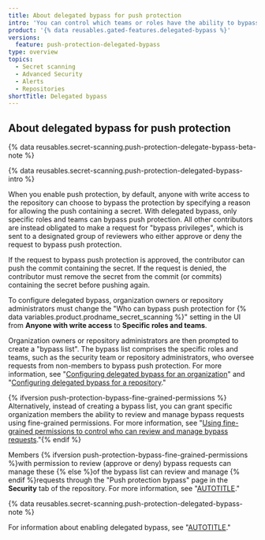 ```yaml
---
title: About delegated bypass for push protection
intro: 'You can control which teams or roles have the ability to bypass push protection in your organization or repository.'
product: '{% data reusables.gated-features.delegated-bypass %}'
versions:
  feature: push-protection-delegated-bypass
type: overview
topics:
  - Secret scanning
  - Advanced Security
  - Alerts
  - Repositories
shortTitle: Delegated bypass
---
```


## About delegated bypass for push protection

{% data reusables.secret-scanning.push-protection-delegate-bypass-beta-note %}

{% data reusables.secret-scanning.push-protection-delegated-bypass-intro %}

When you enable push protection, by default, anyone with write access to the repository can choose to bypass the protection by specifying a reason for allowing the push containing a secret. With delegated bypass, only specific roles and teams can bypass push protection. All other contributors are instead obligated to make a request for "bypass privileges", which is sent to a designated group of reviewers who either approve or deny the request to bypass push protection.

If the request to bypass push protection is approved, the contributor can push the commit containing the secret. If the request is denied, the contributor must remove the secret from the commit (or commits) containing the secret before pushing again.

To configure delegated bypass, organization owners or repository administrators must change the "Who can bypass push protection for {% data variables.product.prodname_secret_scanning %}" setting in the UI from **Anyone with write access** to **Specific roles and teams**.

Organization owners or repository administrators are then prompted to create a "bypass list". The bypass list comprises the specific roles and teams, such as the security team or repository administrators, who oversee requests from non-members to bypass push protection. For more information, see "[Configuring delegated bypass for an organization](/code-security/secret-scanning/using-advanced-secret-scanning-and-push-protection-features/delegated-bypass-for-push-protection/enabling-delegated-bypass-for-push-protection#configuring-delegated-bypass-for-an-organization)" and "[Configuring delegated bypass for a repository](/code-security/secret-scanning/using-advanced-secret-scanning-and-push-protection-features/delegated-bypass-for-push-protection/enabling-delegated-bypass-for-push-protection#configuring-delegated-bypass-for-a-repository)."

{% ifversion push-protection-bypass-fine-grained-permissions %} Alternatively, instead of creating a bypass list, you can grant specific organization members the ability to review and manage bypass requests using fine-grained permissions. For more information, see "[Using fine-grained permissions to control who can review and manage bypass requests](/code-security/secret-scanning/using-advanced-secret-scanning-and-push-protection-features/delegated-bypass-for-push-protection/enabling-delegated-bypass-for-push-protection#using-fine-grained-permissions-to-control-who-can-review-and-manage-bypass-requests)."{% endif %}

Members {% ifversion push-protection-bypass-fine-grained-permissions %}with permission to review (approve or deny) bypass requests can manage these {% else %}of the bypass list can review and manage {% endif %}requests through the "Push protection bypass" page in the **Security** tab of the repository. For more information, see "[AUTOTITLE](/code-security/secret-scanning/using-advanced-secret-scanning-and-push-protection-features/delegated-bypass-for-push-protection/managing-requests-to-bypass-push-protection)."

{% data reusables.secret-scanning.push-protection-delegated-bypass-note %}

For information about enabling delegated bypass, see "[AUTOTITLE](/code-security/secret-scanning/using-advanced-secret-scanning-and-push-protection-features/delegated-bypass-for-push-protection/enabling-delegated-bypass-for-push-protection)."
